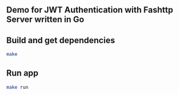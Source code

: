 ## Demo for JWT Authentication with Fashttp Server written in Go

Build and get dependencies
--------------------------
```bash
make
```

Run app
--------------------------
```bash
make run
```
